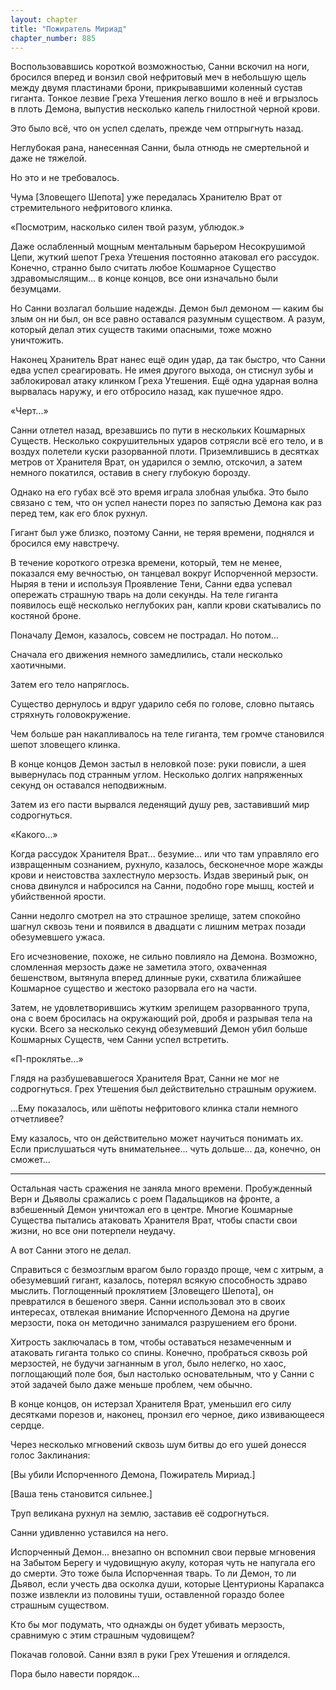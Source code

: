 ```yaml
---
layout: chapter
title: "Пожиратель Мириад"
chapter_number: 885
---
```


Воспользовавшись короткой возможностью, Санни вскочил на ноги, бросился вперед и вонзил свой нефритовый меч в небольшую щель между двумя пластинами брони, прикрывавшими коленный сустав гиганта. Тонкое лезвие Греха Утешения легко вошло в неё и вгрызлось в плоть Демона, выпустив несколько капель гнилостной черной крови.

Это было всё, что он успел сделать, прежде чем отпрыгнуть назад.

Неглубокая рана, нанесенная Санни, была отнюдь не смертельной и даже не тяжелой.

Но это и не требовалось.

Чума [Зловещего Шепота] уже передалась Хранителю Врат от стремительного нефритового клинка.

«Посмотрим, насколько силен твой разум, ублюдок.»

Даже ослабленный мощным ментальным барьером Несокрушимой Цепи, жуткий шепот Греха Утешения постоянно атаковал его рассудок. Конечно, странно было считать любое Кошмарное Существо здравомыслящим... в конце концов, все они изначально были безумцами.

Но Санни возлагал большие надежды. Демон был демоном — каким бы злым он ни был, он все равно оставался разумным существом. А разум, который делал этих существ такими опасными, тоже можно уничтожить.

Наконец Хранитель Врат нанес ещё один удар, да так быстро, что Санни едва успел среагировать. Не имея другого выхода, он стиснул зубы и заблокировал атаку клинком Греха Утешения. Ещё одна ударная волна вырвалась наружу, и его отбросило назад, как пушечное ядро.

«Черт...»

Санни отлетел назад, врезавшись по пути в нескольких Кошмарных Существ. Несколько сокрушительных ударов сотрясли всё его тело, и в воздух полетели куски разорванной плоти. Приземлившись в десятках метров от Хранителя Врат, он ударился о землю, отскочил, а затем немного покатился, оставив в снегу глубокую борозду.

Однако на его губах всё это время играла злобная улыбка. Это было связано с тем, что он успел нанести порез по запястью Демона как раз перед тем, как его блок рухнул.

Гигант был уже близко, поэтому Санни, не теряя времени, поднялся и бросился ему навстречу.

В течение короткого отрезка времени, который, тем не менее, показался ему вечностью, он танцевал вокруг Испорченной мерзости. Ныряя в тени и используя Проявление Тени, Санни едва успевал опережать страшную тварь на доли секунды. На теле гиганта появилось ещё несколько неглубоких ран, капли крови скатывались по костяной броне.

Поначалу Демон, казалось, совсем не пострадал. Но потом...

Сначала его движения немного замедлились, стали несколько хаотичными.

Затем его тело напряглось.

Существо дернулось и вдруг ударило себя по голове, словно пытаясь стряхнуть головокружение.

Чем больше ран накапливалось на теле гиганта, тем громче становился шепот зловещего клинка.

В конце концов Демон застыл в неловкой позе: руки повисли, а шея вывернулась под странным углом. Несколько долгих напряженных секунд он оставался неподвижным.

Затем из его пасти вырвался леденящий душу рев, заставивший мир содрогнуться.

«Какого...»

Когда рассудок Хранителя Врат... безумие... или что там управляло его извращенным сознанием, рухнуло, казалось, бесконечное море жажды крови и неистовства захлестнуло мерзость. Издав звериный рык, он снова двинулся и набросился на Санни, подобно горе мышц, костей и убийственной ярости.

Санни недолго смотрел на это страшное зрелище, затем спокойно шагнул сквозь тени и появился в двадцати с лишним метрах позади обезумевшего ужаса.

Его исчезновение, похоже, не сильно повлияло на Демона. Возможно, сломленная мерзость даже не заметила этого, охваченная бешенством, вытянула вперед длинные руки, схватила ближайшее Кошмарное существо и жестоко разорвала его на части.

Затем, не удовлетворившись жутким зрелищем разорванного трупа, она с воем бросилась на окружающий рой, дробя и разрывая тела на куски. Всего за несколько секунд обезумевший Демон убил больше Кошмарных Существ, чем Санни успел встретить.

«П-проклятье...»

Глядя на разбушевавшегося Хранителя Врат, Санни не мог не содрогнуться. Грех Утешения был действительно страшным оружием.

...Ему показалось, или шёпоты нефритового клинка стали немного отчетливее?

Ему казалось, что он действительно может научиться понимать их. Если прислушаться чуть внимательнее... чуть дольше... да, конечно, он сможет...

***

Остальная часть сражения не заняла много времени. Пробужденный Верн и Дьяволы сражались с роем Падальщиков на фронте, а взбешенный Демон уничтожал его в центре. Многие Кошмарные Существа пытались атаковать Хранителя Врат, чтобы спасти свои жизни, но все они потерпели неудачу.

А вот Санни этого не делал.

Справиться с безмозглым врагом было гораздо проще, чем с хитрым, а обезумевший гигант, казалось, потерял всякую способность здраво мыслить. Поглощенный проклятием [Зловещего Шепота], он превратился в бешеного зверя. Санни использовал это в своих интересах, отвлекая внимание Испорченного Демона на другие мерзости, пока он методично занимался разрушением его брони.

Хитрость заключалась в том, чтобы оставаться незамеченным и атаковать гиганта только со спины. Конечно, пробраться сквозь рой мерзостей, не будучи загнанным в угол, было нелегко, но хаос, поглощающий поле боя, был настолько основательным, что у Санни с этой задачей было даже меньше проблем, чем обычно.

В конце концов, он истерзал Хранителя Врат, уменьшил его силу десятками порезов и, наконец, пронзил его черное, дико извивающееся сердце.

Через несколько мгновений сквозь шум битвы до его ушей донесся голос Заклинания:

[Вы убили Испорченного Демона, Пожиратель Мириад.]

[Ваша тень становится сильнее.]

Труп великана рухнул на землю, заставив её содрогнуться.

Санни удивленно уставился на него.

Испорченный Демон... внезапно он вспомнил свои первые мгновения на Забытом Берегу и чудовищную акулу, которая чуть не напугала его до смерти. Это тоже была Испорченная тварь. То ли Демон, то ли Дьявол, если учесть два осколка души, которые Центурионы Карапакса позже извлекли из половины туши, оставленной гораздо более страшным существом.

Кто бы мог подумать, что однажды он будет убивать мерзость, сравнимую с этим страшным чудовищем?

Покачав головой. Санни взял в руки Грех Утешения и огляделся.

Пора было навести порядок...